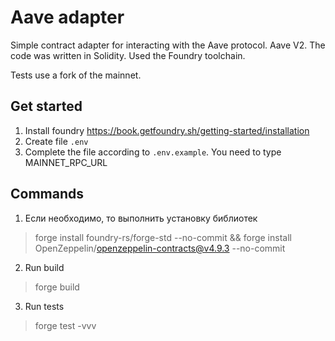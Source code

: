 # Aave adapter
Simple contract adapter for interacting with the Aave protocol. Aave V2. The code was written in Solidity. Used the Foundry toolchain.

Tests use a fork of the mainnet.

## Get started
1. Install foundry https://book.getfoundry.sh/getting-started/installation
2. Create file ```.env```
3. Complete the file according to ```.env.example```. You need to type MAINNET_RPC_URL

## Commands
1. Если необходимо, то выполнить установку библиотек
> forge install foundry-rs/forge-std --no-commit && forge install OpenZeppelin/openzeppelin-contracts@v4.9.3 --no-commit
2. Run build
> forge build
3. Run tests
> forge test -vvv